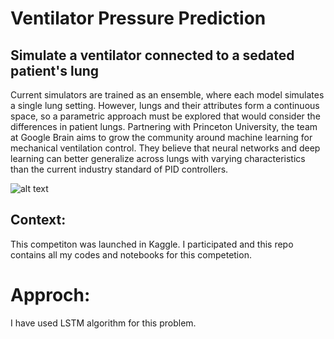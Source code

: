 # Ventilator Pressure Prediction

## Simulate a ventilator connected to a sedated patient's lung

Current simulators are trained as an ensemble, where each model simulates a single lung setting. However, lungs and their attributes form a continuous space, so a parametric approach must be explored that would consider the differences in patient lungs. Partnering with Princeton University, the team at Google Brain aims to grow the community around machine learning for mechanical ventilation control. They believe that neural networks and deep learning can better generalize across lungs with varying characteristics than the current industry standard of PID controllers.

![alt text](https://github.com/Bakar31/Google-Brain-Ventilator-Pressure-Prediction/blob/master/img.png)

## Context:
This competiton was launched in Kaggle. I participated and this repo contains all my codes and notebooks for this competetion.

# Approch:
I have used LSTM algorithm for this problem.
